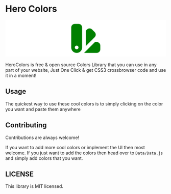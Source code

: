 

# Hero Colors
![Logo](https://raw.githubusercontent.com/CodeStarGM/hero-colors/7ca2e88402ce7a8e13c01d70cd04cbdddc4a6e06/public/herocolors.svg)


HeroColors is free & open source
Colors Library that you can use in any part of your website,
Just One Click & get CSS3 crossbrowser code and use it in a moment!

## Usage
The quickest way to use these cool colors is to simply clicking on the color you want and paste them anywhere



## Contributing

Contributions are always welcome!

If you want to add more cool colors or implement the UI then most welcome.
If you just want to add the colors then head over to `Data/Data.js` and simply add colors that you want.

## LICENSE
This library is MIT licensed.


